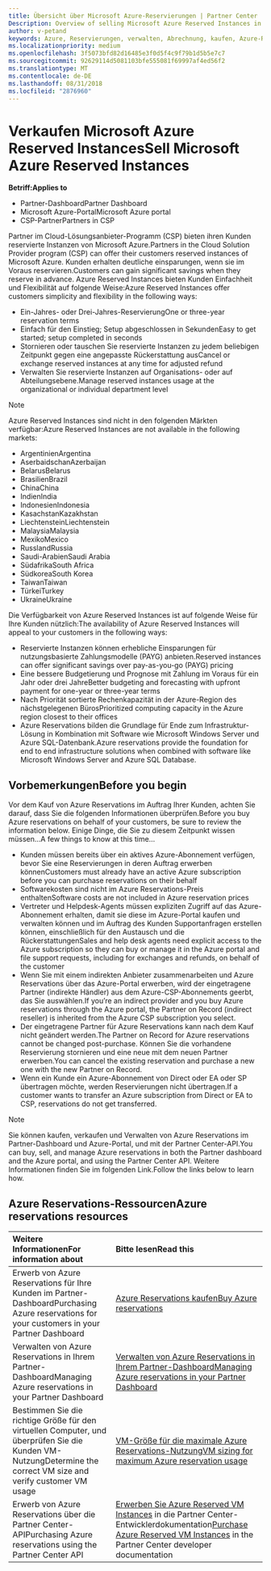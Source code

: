 ```yaml
---
title: Übersicht über Microsoft Azure-Reservierungen | Partner Center
Description: Overview of selling Microsoft Azure Reserved Instances in CSP.
author: v-petand
keywords: Azure, Reservierungen, verwalten, Abrechnung, kaufen, Azure-RI, Azure Reserved Instances
ms.localizationpriority: medium
ms.openlocfilehash: 3f5073bfd82d16485e3f0d5f4c9f79b1d5b5e7c7
ms.sourcegitcommit: 92629114d5081103bfe555081f69997af4ed56f2
ms.translationtype: MT
ms.contentlocale: de-DE
ms.lasthandoff: 08/31/2018
ms.locfileid: "2876960"
---
```

# <a name="sell-microsoft-azure-reserved-instances"></a><span data-ttu-id="b3ff2-103">Verkaufen Microsoft Azure Reserved Instances</span><span class="sxs-lookup"><span data-stu-id="b3ff2-103">Sell Microsoft Azure Reserved Instances</span></span> 

**<span data-ttu-id="b3ff2-104">Betriff:</span><span class="sxs-lookup"><span data-stu-id="b3ff2-104">Applies to</span></span>**

-  <span data-ttu-id="b3ff2-105">Partner-Dashboard</span><span class="sxs-lookup"><span data-stu-id="b3ff2-105">Partner Dashboard</span></span>
-  <span data-ttu-id="b3ff2-106">Microsoft Azure-Portal</span><span class="sxs-lookup"><span data-stu-id="b3ff2-106">Microsoft Azure portal</span></span>
-  <span data-ttu-id="b3ff2-107">CSP-Partner</span><span class="sxs-lookup"><span data-stu-id="b3ff2-107">Partners in CSP</span></span>

<span data-ttu-id="b3ff2-108">Partner im Cloud-Lösungsanbieter-Programm (CSP) bieten ihren Kunden reservierte Instanzen von Microsoft Azure.</span><span class="sxs-lookup"><span data-stu-id="b3ff2-108">Partners in the Cloud Solution Provider program (CSP) can offer their customers reserved instances of Microsoft Azure.</span></span> <span data-ttu-id="b3ff2-109">Kunden erhalten deutliche einsparungen, wenn sie im Voraus reservieren.</span><span class="sxs-lookup"><span data-stu-id="b3ff2-109">Customers can gain significant savings when they reserve in advance.</span></span> <span data-ttu-id="b3ff2-110">Azure Reserved Instances bieten Kunden Einfachheit und Flexibilität auf folgende Weise:</span><span class="sxs-lookup"><span data-stu-id="b3ff2-110">Azure Reserved Instances offer customers simplicity and flexibility in the following ways:</span></span>

-   <span data-ttu-id="b3ff2-111">Ein-Jahres- oder Drei-Jahres-Reservierung</span><span class="sxs-lookup"><span data-stu-id="b3ff2-111">One or three-year reservation terms</span></span> 
-   <span data-ttu-id="b3ff2-112">Einfach für den Einstieg; Setup abgeschlossen in Sekunden</span><span class="sxs-lookup"><span data-stu-id="b3ff2-112">Easy to get started; setup completed in seconds</span></span> 
-   <span data-ttu-id="b3ff2-113">Stornieren oder tauschen Sie reservierte Instanzen zu jedem beliebigen Zeitpunkt gegen eine angepasste Rückerstattung aus</span><span class="sxs-lookup"><span data-stu-id="b3ff2-113">Cancel or exchange reserved instances at any time for adjusted refund</span></span> 
-   <span data-ttu-id="b3ff2-114">Verwalten Sie reservierte Instanzen auf Organisations- oder auf Abteilungsebene.</span><span class="sxs-lookup"><span data-stu-id="b3ff2-114">Manage reserved instances usage at the organizational or individual department level</span></span> 

> [!NOTE]  
> <span data-ttu-id="b3ff2-115">Azure Reserved Instances sind nicht in den folgenden Märkten verfügbar:</span><span class="sxs-lookup"><span data-stu-id="b3ff2-115">Azure Reserved Instances are not available in the following markets:</span></span>  
> * <span data-ttu-id="b3ff2-116">Argentinien</span><span class="sxs-lookup"><span data-stu-id="b3ff2-116">Argentina</span></span>
> * <span data-ttu-id="b3ff2-117">Aserbaidschan</span><span class="sxs-lookup"><span data-stu-id="b3ff2-117">Azerbaijan</span></span>
> * <span data-ttu-id="b3ff2-118">Belarus</span><span class="sxs-lookup"><span data-stu-id="b3ff2-118">Belarus</span></span>
> * <span data-ttu-id="b3ff2-119">Brasilien</span><span class="sxs-lookup"><span data-stu-id="b3ff2-119">Brazil</span></span>
> * <span data-ttu-id="b3ff2-120">China</span><span class="sxs-lookup"><span data-stu-id="b3ff2-120">China</span></span>
> * <span data-ttu-id="b3ff2-121">Indien</span><span class="sxs-lookup"><span data-stu-id="b3ff2-121">India</span></span>
> * <span data-ttu-id="b3ff2-122">Indonesien</span><span class="sxs-lookup"><span data-stu-id="b3ff2-122">Indonesia</span></span>
> * <span data-ttu-id="b3ff2-123">Kasachstan</span><span class="sxs-lookup"><span data-stu-id="b3ff2-123">Kazakhstan</span></span>
> * <span data-ttu-id="b3ff2-124">Liechtenstein</span><span class="sxs-lookup"><span data-stu-id="b3ff2-124">Liechtenstein</span></span>
> * <span data-ttu-id="b3ff2-125">Malaysia</span><span class="sxs-lookup"><span data-stu-id="b3ff2-125">Malaysia</span></span>
> * <span data-ttu-id="b3ff2-126">Mexiko</span><span class="sxs-lookup"><span data-stu-id="b3ff2-126">Mexico</span></span>
> * <span data-ttu-id="b3ff2-127">Russland</span><span class="sxs-lookup"><span data-stu-id="b3ff2-127">Russia</span></span>
> * <span data-ttu-id="b3ff2-128">Saudi-Arabien</span><span class="sxs-lookup"><span data-stu-id="b3ff2-128">Saudi Arabia</span></span>
> * <span data-ttu-id="b3ff2-129">Südafrika</span><span class="sxs-lookup"><span data-stu-id="b3ff2-129">South Africa</span></span>
> * <span data-ttu-id="b3ff2-130">Südkorea</span><span class="sxs-lookup"><span data-stu-id="b3ff2-130">South Korea</span></span>
> * <span data-ttu-id="b3ff2-131">Taiwan</span><span class="sxs-lookup"><span data-stu-id="b3ff2-131">Taiwan</span></span>
> * <span data-ttu-id="b3ff2-132">Türkei</span><span class="sxs-lookup"><span data-stu-id="b3ff2-132">Turkey</span></span>
> * <span data-ttu-id="b3ff2-133">Ukraine</span><span class="sxs-lookup"><span data-stu-id="b3ff2-133">Ukraine</span></span>

<span data-ttu-id="b3ff2-134">Die Verfügbarkeit von Azure Reserved Instances ist auf folgende Weise für Ihre Kunden nützlich:</span><span class="sxs-lookup"><span data-stu-id="b3ff2-134">The availability of Azure Reserved Instances will appeal to your customers in the following ways:</span></span>

-   <span data-ttu-id="b3ff2-135">Reservierte Instanzen können erhebliche Einsparungen für nutzungsbasierte Zahlungsmodelle (PAYG) anbieten.</span><span class="sxs-lookup"><span data-stu-id="b3ff2-135">Reserved instances can offer significant savings over pay-as-you-go (PAYG) pricing</span></span>
-   <span data-ttu-id="b3ff2-136">Eine bessere Budgetierung und Prognose mit Zahlung im Voraus für ein Jahr oder drei Jahre</span><span class="sxs-lookup"><span data-stu-id="b3ff2-136">Better budgeting and forecasting with upfront payment for one-year or three-year terms</span></span> 
-   <span data-ttu-id="b3ff2-137">Nach Priorität sortierte Rechenkapazität in der Azure-Region des nächstgelegenen Büros</span><span class="sxs-lookup"><span data-stu-id="b3ff2-137">Prioritized computing capacity in the Azure region closest to their offices</span></span>  
-   <span data-ttu-id="b3ff2-138">Azure Reservations bilden die Grundlage für Ende zum Infrastruktur-Lösung in Kombination mit Software wie Microsoft Windows Server und Azure SQL-Datenbank.</span><span class="sxs-lookup"><span data-stu-id="b3ff2-138">Azure reservations provide the foundation for end to end infrastructure solutions when combined with software like Microsoft Windows Server and Azure SQL Database.</span></span>   

## <a name="before-you-begin"></a><span data-ttu-id="b3ff2-139">Vorbemerkungen</span><span class="sxs-lookup"><span data-stu-id="b3ff2-139">Before you begin</span></span>

<span data-ttu-id="b3ff2-140">Vor dem Kauf von Azure Reservations im Auftrag Ihrer Kunden, achten Sie darauf, dass Sie die folgenden Informationen überprüfen.</span><span class="sxs-lookup"><span data-stu-id="b3ff2-140">Before you buy Azure reservations on behalf of your customers, be sure to review the information below.</span></span> <span data-ttu-id="b3ff2-141">Einige Dinge, die Sie zu diesem Zeitpunkt wissen müssen...</span><span class="sxs-lookup"><span data-stu-id="b3ff2-141">A few things to know at this time…</span></span>

-   <span data-ttu-id="b3ff2-142">Kunden müssen bereits über ein aktives Azure-Abonnement verfügen, bevor Sie eine Reservierungen in deren Auftrag erwerben können</span><span class="sxs-lookup"><span data-stu-id="b3ff2-142">Customers must already have an active Azure subscription before you can purchase reservations on their behalf</span></span>  
-   <span data-ttu-id="b3ff2-143">Softwarekosten sind nicht im Azure Reservations-Preis enthalten</span><span class="sxs-lookup"><span data-stu-id="b3ff2-143">Software costs are not included in Azure reservation prices</span></span> 
-   <span data-ttu-id="b3ff2-144">Vertreter und Helpdesk-Agents müssen expliziten Zugriff auf das Azure-Abonnement erhalten, damit sie diese im Azure-Portal kaufen und verwalten können und im Auftrag des Kunden Supportanfragen erstellen können, einschließlich für den Austausch und die Rückerstattungen</span><span class="sxs-lookup"><span data-stu-id="b3ff2-144">Sales and help desk agents need explicit access to the Azure subscription so they can buy or manage it in the Azure portal and file support requests, including for exchanges and refunds, on behalf of the customer</span></span>  
-   <span data-ttu-id="b3ff2-145">Wenn Sie mit einem indirekten Anbieter zusammenarbeiten und Azure Reservations über das Azure-Portal erwerben, wird der eingetragene Partner (indirekte Händler) aus dem Azure-CSP-Abonnements geerbt, das Sie auswählen.</span><span class="sxs-lookup"><span data-stu-id="b3ff2-145">If you’re an indirect provider and you buy Azure reservations through the Azure portal, the Partner on Record (indirect reseller) is inherited from the Azure CSP subscription you select.</span></span> 
-   <span data-ttu-id="b3ff2-146">Der eingetragene Partner für Azure Reservations kann nach dem Kauf nicht geändert werden.</span><span class="sxs-lookup"><span data-stu-id="b3ff2-146">The Partner on Record for Azure reservations cannot be changed post-purchase.</span></span> <span data-ttu-id="b3ff2-147">Können Sie die vorhandene Reservierung stornieren und eine neue mit dem neuen Partner erwerben.</span><span class="sxs-lookup"><span data-stu-id="b3ff2-147">You can cancel the existing reservation and purchase a new one with the new Partner on Record.</span></span> 
-   <span data-ttu-id="b3ff2-148">Wenn ein Kunde ein Azure-Abonnement von Direct oder EA oder SP übertragen möchte, werden Reservierungen nicht übertragen.</span><span class="sxs-lookup"><span data-stu-id="b3ff2-148">If a customer wants to transfer an Azure subscription from Direct or EA to CSP, reservations do not get transferred.</span></span> 

>[!NOTE]
> <span data-ttu-id="b3ff2-149">Sie können kaufen, verkaufen und Verwalten von Azure Reservations im Partner-Dashboard und Azure-Portal, und mit der Partner Center-API.</span><span class="sxs-lookup"><span data-stu-id="b3ff2-149">You can buy, sell, and manage Azure reservations in both the Partner dashboard and the Azure portal, and using the Partner Center API.</span></span> <span data-ttu-id="b3ff2-150">Weitere Informationen finden Sie im folgenden Link.</span><span class="sxs-lookup"><span data-stu-id="b3ff2-150">Follow the links below to learn how.</span></span> 

## <a name="azure-reservations-resources"></a><span data-ttu-id="b3ff2-151">Azure Reservations-Ressourcen</span><span class="sxs-lookup"><span data-stu-id="b3ff2-151">Azure reservations resources</span></span>
|**<span data-ttu-id="b3ff2-152">Weitere Informationen</span><span class="sxs-lookup"><span data-stu-id="b3ff2-152">For information about</span></span>**   |**<span data-ttu-id="b3ff2-153">Bitte lesen</span><span class="sxs-lookup"><span data-stu-id="b3ff2-153">Read this</span></span>**    |
|:-----------------------------|:-----------------|
|<span data-ttu-id="b3ff2-154">Erwerb von Azure Reservations für Ihre Kunden im Partner-Dashboard</span><span class="sxs-lookup"><span data-stu-id="b3ff2-154">Purchasing Azure reservations for your customers in your Partner Dashboard</span></span>   |[<span data-ttu-id="b3ff2-155">Azure Reservations kaufen</span><span class="sxs-lookup"><span data-stu-id="b3ff2-155">Buy Azure reservations</span></span>](azure-reservations-buying.md)
|<span data-ttu-id="b3ff2-156">Verwalten von Azure Reservations in Ihrem Partner-Dashboard</span><span class="sxs-lookup"><span data-stu-id="b3ff2-156">Managing Azure reservations in your Partner Dashboard</span></span> | [<span data-ttu-id="b3ff2-157">Verwalten von Azure Reservations in Ihrem Partner-Dashboard</span><span class="sxs-lookup"><span data-stu-id="b3ff2-157">Managing Azure reservations in your Partner Dashboard</span></span>](azure-reservations-manage.md)
|<span data-ttu-id="b3ff2-158">Bestimmen Sie die richtige Größe für den virtuellen Computer, und überprüfen Sie die Kunden VM-Nutzung</span><span class="sxs-lookup"><span data-stu-id="b3ff2-158">Determine the correct VM size and verify customer VM usage</span></span>   |[<span data-ttu-id="b3ff2-159">VM-Größe für die maximale Azure Reservations-Nutzung</span><span class="sxs-lookup"><span data-stu-id="b3ff2-159">VM sizing for maximum Azure reservation usage</span></span>](azure-usage.md)   |
|<span data-ttu-id="b3ff2-160">Erwerb von Azure Reservations über die Partner Center-API</span><span class="sxs-lookup"><span data-stu-id="b3ff2-160">Purchasing Azure reservations using the Partner Center API</span></span> | <span data-ttu-id="b3ff2-161">[Erwerben Sie Azure Reserved VM Instances](https://docs.microsoft.com/partner-center/develop/purchase-azure-reservations) in die Partner Center-Entwicklerdokumentation</span><span class="sxs-lookup"><span data-stu-id="b3ff2-161">[Purchase Azure Reserved VM Instances](https://docs.microsoft.com/partner-center/develop/purchase-azure-reservations) in the Partner Center developer documentation</span></span>

 

